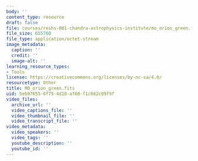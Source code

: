 ```yaml
---
body: ''
content_type: resource
draft: false
file: courses/reshs-001-chandra-astrophysics-institute/mo_orion_green.fits
file_size: 655760
file_type: application/octet-stream
image_metadata:
  caption: ''
  credit: ''
  image-alt: ''
learning_resource_types:
- Tools
license: https://creativecommons.org/licenses/by-nc-sa/4.0/
resourcetype: Other
title: MO_orion_green.fits
uid: 5eb97655-0f75-4d18-af60-f1c662c09f9f
video_files:
  archive_url: ''
  video_captions_file: ''
  video_thumbnail_file: ''
  video_transcript_file: ''
video_metadata:
  video_speakers: ''
  video_tags: ''
  youtube_description: ''
  youtube_id: ''
---
```

